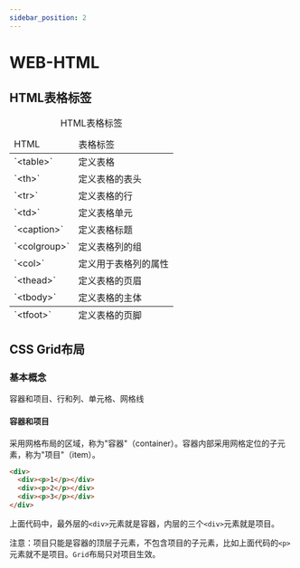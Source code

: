 ```yaml
---
sidebar_position: 2
---
```


# WEB-HTML

## HTML表格标签

<table>
    <caption>HTML表格标签</caption>
    <colgroup><col span="2"/></colgroup>
    <thead>
        <tr><td>HTML</td><td>表格标签</td></tr>
    </thead>
    <tfoot>
        <tr><td>`&lt;tfoot&gt;`</td><td>定义表格的页脚</td></tr>
    </tfoot>
    <tbody>
        <tr><td>`&lt;table&gt;`</td><td>定义表格</td></tr>
        <tr><td>`&lt;th&gt;`</td><td>定义表格的表头</td></tr>
        <tr><td>`&lt;tr&gt;`</td><td>定义表格的行</td></tr>
        <tr><td>`&lt;td&gt;`</td><td>定义表格单元</td></tr>
        <tr><td>`&lt;caption&gt;`</td><td>定义表格标题</td></tr>
        <tr><td>`&lt;colgroup&gt;`</td><td>定义表格列的组</td></tr>
        <tr><td>`&lt;col&gt;`</td><td>定义用于表格列的属性</td></tr>
        <tr><td>`&lt;thead&gt;`</td><td>定义表格的页眉</td></tr>
        <tr><td>`&lt;tbody&gt;`</td><td>定义表格的主体</td></tr>
    </tbody>
</table>

## CSS Grid布局

### 基本概念

容器和项目、行和列、单元格、网格线

#### 容器和项目

采用网格布局的区域，称为"容器"（container）。容器内部采用网格定位的子元素，称为"项目"（item）。
```html
<div>
  <div><p>1</p></div>
  <div><p>2</p></div>
  <div><p>3</p></div>
</div>
```
上面代码中，最外层的`<div>`元素就是容器，内层的三个`<div>`元素就是项目。

注意：项目只能是容器的顶层子元素，不包含项目的子元素，比如上面代码的`<p>`元素就不是项目。`Grid`布局只对项目生效。







